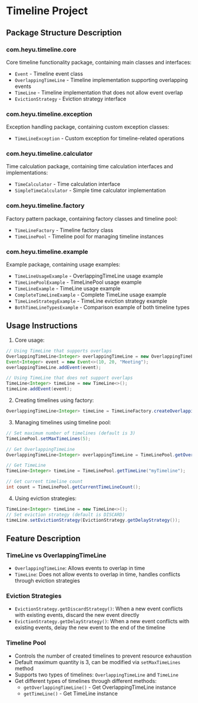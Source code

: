 # Timeline Project

## Package Structure Description

### com.heyu.timeline.core
Core timeline functionality package, containing main classes and interfaces:
- `Event` - Timeline event class
- `OverlappingTimeLine` - Timeline implementation supporting overlapping events
- `TimeLine` - Timeline implementation that does not allow event overlap
- `EvictionStrategy` - Eviction strategy interface

### com.heyu.timeline.exception
Exception handling package, containing custom exception classes:
- `TimeLineException` - Custom exception for timeline-related operations

### com.heyu.timeline.calculator
Time calculation package, containing time calculation interfaces and implementations:
- `TimeCalculator` - Time calculation interface
- `SimpleTimeCalculator` - Simple time calculator implementation

### com.heyu.timeline.factory
Factory pattern package, containing factory classes and timeline pool:
- `TimeLineFactory` - Timeline factory class
- `TimeLinePool` - Timeline pool for managing timeline instances

### com.heyu.timeline.example
Example package, containing usage examples:
- `TimeLineUsageExample` - OverlappingTimeLine usage example
- `TimeLinePoolExample` - TimeLinePool usage example
- `TimeLineExample` - TimeLine usage example
- `CompleteTimeLineExample` - Complete TimeLine usage example
- `TimeLineStrategyExample` - TimeLine eviction strategy example
- `BothTimeLineTypesExample` - Comparison example of both timeline types

## Usage Instructions

1. Core usage:
```java
// Using TimeLine that supports overlaps
OverlappingTimeLine<Integer> overlappingTimeLine = new OverlappingTimeLine<>();
Event<Integer> event = new Event<>(10, 20, "Meeting");
overlappingTimeLine.addEvent(event);

// Using TimeLine that does not support overlaps
TimeLine<Integer> timeLine = new TimeLine<>();
timeLine.addEvent(event);
```

2. Creating timelines using factory:
```java
OverlappingTimeLine<Integer> timeLine = TimeLineFactory.createOverlappingTimeLine();
```

3. Managing timelines using timeline pool:
```java
// Set maximum number of timelines (default is 3)
TimeLinePool.setMaxTimeLines(5);

// Get OverlappingTimeLine
OverlappingTimeLine<Integer> overlappingTimeLine = TimeLinePool.getOverlappingTimeLine("myOverlappingTimeline");

// Get TimeLine
TimeLine<Integer> timeLine = TimeLinePool.getTimeLine("myTimeline");

// Get current timeline count
int count = TimeLinePool.getCurrentTimeLineCount();
```

4. Using eviction strategies:
```java
TimeLine<Integer> timeLine = new TimeLine<>();
// Set eviction strategy (default is DISCARD)
timeLine.setEvictionStrategy(EvictionStrategy.getDelayStrategy());
```

## Feature Description

### TimeLine vs OverlappingTimeLine
- `OverlappingTimeLine`: Allows events to overlap in time
- `TimeLine`: Does not allow events to overlap in time, handles conflicts through eviction strategies

### Eviction Strategies
- `EvictionStrategy.getDiscardStrategy()`: When a new event conflicts with existing events, discard the new event directly
- `EvictionStrategy.getDelayStrategy()`: When a new event conflicts with existing events, delay the new event to the end of the timeline

### Timeline Pool
- Controls the number of created timelines to prevent resource exhaustion
- Default maximum quantity is 3, can be modified via `setMaxTimeLines` method
- Supports two types of timelines: `OverlappingTimeLine` and `TimeLine`
- Get different types of timelines through different methods:
  - `getOverlappingTimeLine()` - Get OverlappingTimeLine instance
  - `getTimeLine()` - Get TimeLine instance